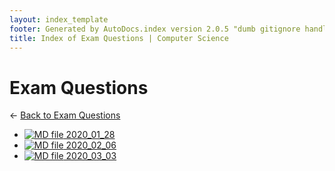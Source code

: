```yaml
---
layout: index_template
footer: Generated by AutoDocs.index version 2.0.5 "dumb gitignore handling is gone?" ⓒ Starwort, 2020
title: Index of Exam Questions | Computer Science
---
```


# Exam Questions

← [Back to Exam Questions](..)

- [![MD file](https://img.icons8.com/windows/512/4a90e2/regular-document.png) 2020_01_28](Paper_1/exam_questions/2020_01_28.md)
- [![MD file](https://img.icons8.com/windows/512/4a90e2/regular-document.png) 2020_02_06](Paper_1/exam_questions/2020_02_06.md)
- [![MD file](https://img.icons8.com/windows/512/4a90e2/regular-document.png) 2020_03_03](Paper_1/exam_questions/2020_03_03.md)
